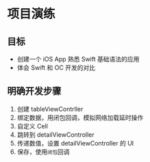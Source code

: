 # 项目演练

## 目标

* 创建一个 iOS App 熟悉 Swift 基础语法的应用
* 体会 Swift 和 OC 开发的对比

## 明确开发步骤

1. 创建 tableViewContrller
2. 绑定数据，用闭包回调，模拟网络加载延时操作
3. 自定义 Cell
4. 跳转到 detailViewController
5. 传递数值，设置 detailViewController 的 UI
6. 保存，使用`闭包`回调







